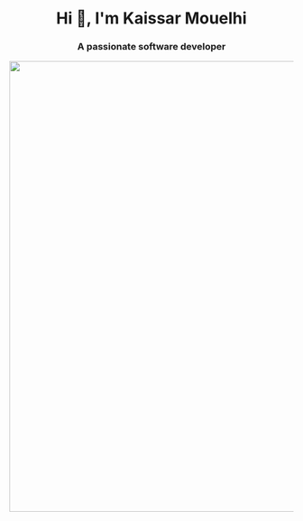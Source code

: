 
<h1 align="center">Hi 👋, I'm Kaissar Mouelhi</h1>
<h3 align="center">A passionate software developer</h3>

<p align="center">
<img src="https://wallpaperaccess.com/full/5522178.jpg" data-canonical-src="https://wallpaperaccess.com/full/5522178.jpg" width="800" />
</p>
